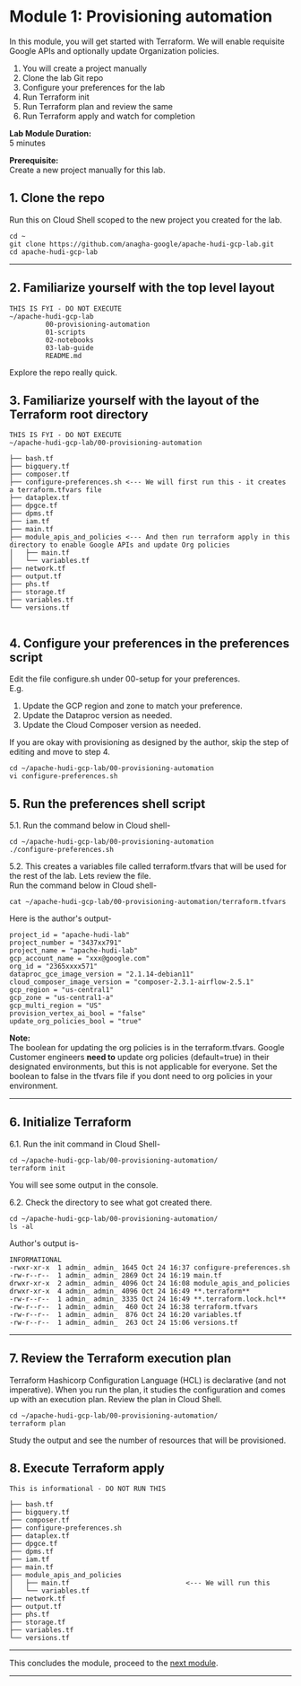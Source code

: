 # Module 1: Provisioning automation

In this module, you will get started with Terraform. We will enable requisite Google APIs and optionally update Organization policies. 

1. You will create a project manually
2. Clone the lab Git repo
3. Configure your preferences for the lab
4. Run Terraform init
5. Run Terraform plan and review the same
6. Run Terraform apply and watch for completion

   
**Lab Module Duration:** <br>
5 minutes 

**Prerequisite:** <br>
Create a new project manually for this lab. 

## 1. Clone the repo
Run this on Cloud Shell scoped to the new project you created for the lab.
```
cd ~
git clone https://github.com/anagha-google/apache-hudi-gcp-lab.git
cd apache-hudi-gcp-lab
```

<hr>

## 2. Familiarize yourself with the top level layout

```
THIS IS FYI - DO NOT EXECUTE
~/apache-hudi-gcp-lab
         00-provisioning-automation
         01-scripts
         02-notebooks
         03-lab-guide
         README.md
```
Explore the repo really quick.

## 3. Familiarize yourself with the layout of the Terraform root directory
```
THIS IS FYI - DO NOT EXECUTE
~/apache-hudi-gcp-lab/00-provisioning-automation
           
├── bash.tf
├── bigquery.tf
├── composer.tf
├── configure-preferences.sh <--- We will first run this - it creates a terraform.tfvars file
├── dataplex.tf
├── dpgce.tf
├── dpms.tf
├── iam.tf
├── main.tf
├── module_apis_and_policies <--- And then run terraform apply in this directory to enable Google APIs and update Org policies
│   ├── main.tf
│   └── variables.tf
├── network.tf
├── output.tf
├── phs.tf
├── storage.tf
├── variables.tf
└── versions.tf
           
```

## 4. Configure your preferences in the preferences script

Edit the file configure.sh under 00-setup for your preferences.<br>
E.g. 
1. Update the GCP region and zone to match your preference.<br>
2. Update the Dataproc version as needed.<br>
3. Update the Cloud Composer version as needed.<br>

If you are okay with provisioning as designed by the author, skip the step of editing and move to step 4.

```
cd ~/apache-hudi-gcp-lab/00-provisioning-automation
vi configure-preferences.sh
```

## 5. Run the preferences shell script

5.1. Run the command below in Cloud shell-
```
cd ~/apache-hudi-gcp-lab/00-provisioning-automation
./configure-preferences.sh
```

5.2. This creates a variables file called terraform.tfvars that will be used for the rest of the lab. Lets review the file.<br>
Run the command below in Cloud shell-
```
cat ~/apache-hudi-gcp-lab/00-provisioning-automation/terraform.tfvars
```

Here is the author's output-
```
project_id = "apache-hudi-lab"
project_number = "3437xx791"
project_name = "apache-hudi-lab"
gcp_account_name = "xxx@google.com"
org_id = "2365xxxx571"
dataproc_gce_image_version = "2.1.14-debian11"
cloud_composer_image_version = "composer‑2.3.1‑airflow‑2.5.1"
gcp_region = "us-central1"
gcp_zone = "us-central1-a"
gcp_multi_region = "US"
provision_vertex_ai_bool = "false"
update_org_policies_bool = "true"

```

**Note:** <br>
The boolean for updating the org policies is in the terraform.tfvars. Google Customer engineers **need to** update org policies (default=true) in their designated environments, but this is not applicable for everyone. Set the boolean to false in the tfvars file if you dont need to org policies in your environment.<br>

<hr>

## 6. Initialize Terraform

6.1. Run the init command in Cloud Shell-
```
cd ~/apache-hudi-gcp-lab/00-provisioning-automation/
terraform init
```
You will see some output in the console. <br>

6.2. Check the directory to see what got created there.

```
cd ~/apache-hudi-gcp-lab/00-provisioning-automation/
ls -al
```

Author's output is-
```
INFORMATIONAL
-rwxr-xr-x  1 admin_ admin_ 1645 Oct 24 16:37 configure-preferences.sh
-rw-r--r--  1 admin_ admin_ 2869 Oct 24 16:19 main.tf
drwxr-xr-x  2 admin_ admin_ 4096 Oct 24 16:08 module_apis_and_policies
drwxr-xr-x  4 admin_ admin_ 4096 Oct 24 16:49 **.terraform**
-rw-r--r--  1 admin_ admin_ 3335 Oct 24 16:49 **.terraform.lock.hcl**
-rw-r--r--  1 admin_ admin_  460 Oct 24 16:38 terraform.tfvars
-rw-r--r--  1 admin_ admin_  876 Oct 24 16:20 variables.tf
-rw-r--r--  1 admin_ admin_  263 Oct 24 15:06 versions.tf
```

<hr>

## 7. Review the Terraform execution plan

Terraform Hashicorp Configuration Language (HCL) is declarative (and not imperative). When you run the plan, it studies the configuration and comes up with an execution plan. Review the plan in Cloud Shell.

```
cd ~/apache-hudi-gcp-lab/00-provisioning-automation/
terraform plan
```

Study the output and see the number of resources that will be provisioned.

## 8. Execute Terraform apply

```
This is informational - DO NOT RUN THIS

├── bash.tf
├── bigquery.tf
├── composer.tf
├── configure-preferences.sh
├── dataplex.tf
├── dpgce.tf
├── dpms.tf
├── iam.tf
├── main.tf
├── module_apis_and_policies
│   ├── main.tf                             <--- We will run this
│   └── variables.tf
├── network.tf
├── output.tf
├── phs.tf
├── storage.tf
├── variables.tf
└── versions.tf

```



<hr> 

This concludes the module, proceed to the [next module](Module-02.md).

<hr>
